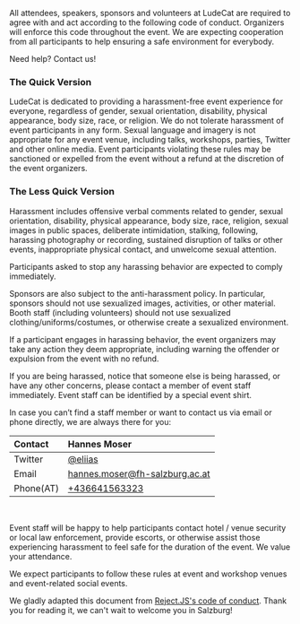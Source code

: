All attendees, speakers, sponsors and volunteers at LudeCat are required to agree with and act according to the following code of conduct. Organizers will enforce this code throughout the event. We are expecting cooperation from all participants to help ensuring a safe environment for everybody.

Need help? Contact us!

### The Quick Version

LudeCat is dedicated to providing a harassment-free event experience for everyone, regardless of gender, sexual orientation, disability, physical appearance, body size, race, or religion. We do not tolerate harassment of event participants in any form. Sexual language and imagery is not appropriate for any event venue, including talks, workshops, parties, Twitter and other online media. Event participants violating these rules may be sanctioned or expelled from the event without a refund at the discretion of the event organizers.

### The Less Quick Version

Harassment includes offensive verbal comments related to gender, sexual orientation, disability, physical appearance, body size, race, religion, sexual images in public spaces, deliberate intimidation, stalking, following, harassing photography or recording, sustained disruption of talks or other events, inappropriate physical contact, and unwelcome sexual attention.

Participants asked to stop any harassing behavior are expected to comply immediately.

Sponsors are also subject to the anti-harassment policy. In particular, sponsors should not use sexualized images, activities, or other material. Booth staff (including volunteers) should not use sexualized clothing/uniforms/costumes, or otherwise create a sexualized environment.

If a participant engages in harassing behavior, the event organizers may take any action they deem appropriate, including warning the offender or expulsion from the event with no refund.

If you are being harassed, notice that someone else is being harassed, or have any other concerns, please contact a member of event staff immediately. Event staff can be identified by a special event shirt.

In case you can’t find a staff member or want to contact us via email or phone directly, we are always there for you:

| Contact   | Hannes Moser
| :-------- | :-
| Twitter   | [@eliias](https://twitter.com/eliias)
| Email     | [hannes.moser@fh-salzburg.ac.at](mailto:hannes.moser@fh-salzburg.ac.at)
| Phone(AT) | [+436641563323](tel:00436641563323)

<br>

Event staff will be happy to help participants contact hotel / venue security or local law enforcement, provide escorts, or otherwise assist those experiencing harassment to feel safe for the duration of the event. We value your attendance.

We expect participants to follow these rules at event and workshop venues and event-related social events.

We gladly adapted this document from [Reject.JS's code of conduct](http://rejectjs.org/code_of_conduct/). Thank you for reading it, we can't wait to welcome you in Salzburg!
